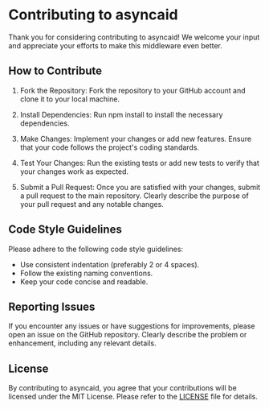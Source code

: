 # Contributing to asyncaid

Thank you for considering contributing to asyncaid! We welcome your input and appreciate your efforts to make this middleware even better.

## How to Contribute

1. Fork the Repository:
Fork the repository to your GitHub account and clone it to your local machine.

2. Install Dependencies:
Run npm install to install the necessary dependencies.

3. Make Changes:
Implement your changes or add new features. Ensure that your code follows the project's coding standards.

4. Test Your Changes:
Run the existing tests or add new tests to verify that your changes work as expected.

5. Submit a Pull Request:
Once you are satisfied with your changes, submit a pull request to the main repository. Clearly describe the purpose of your pull request and any notable changes.

## Code Style Guidelines

Please adhere to the following code style guidelines:

- Use consistent indentation (preferably 2 or 4 spaces).
- Follow the existing naming conventions.
- Keep your code concise and readable.

## Reporting Issues

If you encounter any issues or have suggestions for improvements, please open an issue on the GitHub repository. Clearly describe the problem or enhancement, including any relevant details.

## License

By contributing to asyncaid, you agree that your contributions will be licensed under the MIT License. Please refer to the [LICENSE](https://github.com/pacifiquem/asyncaid/blob/main/LICENSE) file for details.
